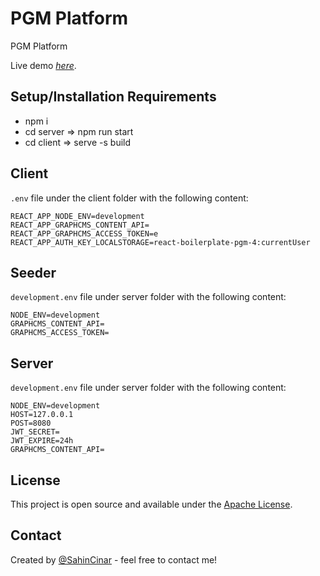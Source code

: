 # PGM Platform

PGM Platform

Live demo [_here_](https://pgm-platform-sahincinar.onrender.com/).

## Setup/Installation Requirements

-   npm i
-   cd server => npm run start
-   cd client => serve -s build

## Client

`.env` file under the client folder with the following content:

```
REACT_APP_NODE_ENV=development
REACT_APP_GRAPHCMS_CONTENT_API=
REACT_APP_GRAPHCMS_ACCESS_TOKEN=e
REACT_APP_AUTH_KEY_LOCALSTORAGE=react-boilerplate-pgm-4:currentUser
```

## Seeder

`development.env` file under server folder with the following content:

```
NODE_ENV=development
GRAPHCMS_CONTENT_API=
GRAPHCMS_ACCESS_TOKEN=
```

## Server

`development.env` file under server folder with the following content:

```
NODE_ENV=development
HOST=127.0.0.1
POST=8080
JWT_SECRET=
JWT_EXPIRE=24h
GRAPHCMS_CONTENT_API=
```

## License

This project is open source and available under the [Apache License]().

## Contact

Created by [@SahinCinar](Sahincinar2003@hotmail.com) - feel free to contact me!
